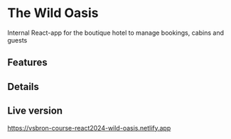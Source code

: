 # The Wild Oasis

Internal React-app for the boutique hotel to manage bookings, cabins and guests

## Features

## Details

## Live version

https://vsbron-course-react2024-wild-oasis.netlify.app
